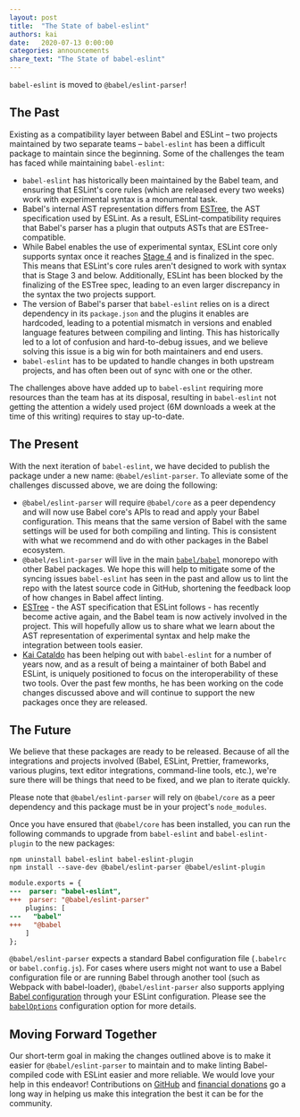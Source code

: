 ```yaml
---
layout: post
title:  "The State of babel-eslint"
authors: kai
date:   2020-07-13 0:00:00
categories: announcements
share_text: "The State of babel-eslint"
---
```


`babel-eslint` is moved to `@babel/eslint-parser`!

<!-- truncate -->

## The Past

Existing as a compatibility layer between Babel and ESLint – two projects maintained by two separate teams – `babel-eslint` has been a difficult package to maintain since the beginning. Some of the challenges the team has faced while maintaining `babel-eslint`:

* `babel-eslint` has historically been maintained by the Babel team, and ensuring that ESLint's core rules (which are released every two weeks) work with experimental syntax is a monumental task.
* Babel's internal AST representation differs from [ESTree](https://github.com/estree/estree), the AST specification used by ESLint. As a result, ESLint-compatibility requires that Babel's parser has a plugin that outputs ASTs that are ESTree-compatible.
* While Babel enables the use of experimental syntax, ESLint core only supports syntax once it reaches [Stage 4](https://tc39.es/process-document/) and is finalized in the spec. This means that ESLint's core rules aren't designed to work with syntax that is Stage 3 and below. Additionally, ESLint has been blocked by the finalizing of the ESTree spec, leading to an even larger discrepancy in the syntax the two projects support.
* The version of Babel's parser that `babel-eslint` relies on is a direct dependency in its `package.json` and the plugins it enables are hardcoded, leading to a potential mismatch in versions and enabled language features between compiling and linting. This has historically led to a lot of confusion and hard-to-debug issues, and we believe solving this issue is a big win for both maintainers and end users.
* `babel-eslint` has to be updated to handle changes in both upstream projects, and has often been out of sync with one or the other.

The challenges above have added up to `babel-eslint` requiring more resources than the team has at its disposal, resulting in `babel-eslint` not getting the attention a widely used project (6M downloads a week at the time of this writing) requires to stay up-to-date.

## The Present

With the next iteration of `babel-eslint`, we have decided to publish the package under a new name: `@babel/eslint-parser`. To alleviate some of the challenges discussed above, we are doing the following:

* `@babel/eslint-parser` will require `@babel/core` as a peer dependency and will now use Babel core's APIs to read and apply your Babel configuration. This means that the same version of Babel with the same settings will be used for both compiling and linting. This is consistent with what we recommend and do with other packages in the Babel ecosystem.
* `@babel/eslint-parser` will live in the main [`babel/babel`](https://github.com/babel/babel/tree/main/eslint/babel-eslint-parser) monorepo with other Babel packages. We hope this will help to mitigate some of the syncing issues `babel-eslint` has seen in the past and allow us to lint the repo with the latest source code in GitHub, shortening the feedback loop of how changes in Babel affect linting.
* [ESTree](https://github.com/estree/estree) - the AST specification that ESLint follows - has recently become active again, and the Babel team is now actively involved in the project. This will hopefully allow us to share what we learn about the AST representation of experimental syntax and help make the integration between tools easier.
* [Kai Cataldo](https://kaicataldo.com) has been helping out with `babel-eslint` for a number of years now, and as a result of being a maintainer of both Babel and ESLint, is uniquely positioned to focus on the interoperability of these two tools. Over the past few months, he has been working on the code changes discussed above and will continue to support the new packages once they are released.

## The Future

We believe that these packages are ready to be released. Because of all the integrations and projects involved (Babel, ESLint, Prettier, frameworks, various plugins, text editor integrations, command-line tools, etc.), we're sure there will be things that need to be fixed, and we plan to iterate quickly.

Please note that `@babel/eslint-parser` will rely on `@babel/core` as a peer dependency and this package must be in your project's `node_modules`.

Once you have ensured that `@babel/core` has been installed, you can run the following commands to upgrade from `babel-eslint` and `babel-eslint-plugin` to the new packages:

```shell npm2yarn
npm uninstall babel-eslint babel-eslint-plugin
npm install --save-dev @babel/eslint-parser @babel/eslint-plugin
```

```diff title=".eslintrc.js"
module.exports = {
---  parser: "babel-eslint",
+++  parser: "@babel/eslint-parser"
    plugins: [
---   "babel"
+++   "@babel
    ]
};
```

`@babel/eslint-parser` expects a standard Babel configuration file (`.babelrc` or `babel.config.js`). For cases where users might not want to use a Babel configuration file or are running Babel through another tool (such as Webpack with babel-loader), `@babel/eslint-parser` also supports applying [Babel configuration](https://babeljs.io/docs/en/options) through your ESLint configuration. Please see the [`babelOptions`](https://github.com/babel/babel/tree/main/eslint/babel-eslint-parser#additional-parser-configuration) configuration option for more details.

## Moving Forward Together

Our short-term goal in making the changes outlined above is to make it easier for `@babel/eslint-parser` to maintain and to make linting Babel-compiled code with ESLint easier and more reliable. We would love your help in this endeavor! Contributions on [GitHub](https://github.com/babel/babel) and [financial donations](https://opencollective.com/babel) go a long way in helping us make this integration the best it can be for the community.
